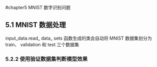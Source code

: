 #chapter5 MNIST 数字识别问题
 
## 5.1 MNIST 数据处理

input_data.read_ data_ sets 函数生成的类会自动将 MNIST 数据集划分为 train、 validation 和 test 三个数据集
### 5.2.2 使用验证数据集判断模型效果
